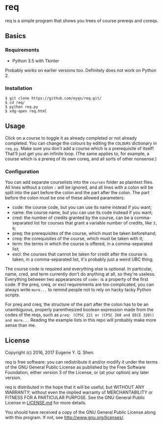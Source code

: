 # req

req is a simple program that shows you trees of course prereqs and coreqs.

## Basics

### Requirements

- Python 3.5 with Tkinter

Probably works on earlier versions too. Definitely does not work on Python 2.

### Installation

    $ git clone https://github.com/eyqs/req.git/
    $ cd req/
    $ python req.py
    $ xdg-open req.html

## Usage

Click on a course to toggle it as already completed or not already completed.
You can change the colours by editing the `COLOURS` dictionary in `req.py`.
Make sure you don't add a course which is a prerequisite of itself!
That'll just get you an infinite loop. (The same applies to, for example,
a course which is a prereq of its own coreq, and all sorts of other nonsense.)

### Configuration

You can add separate courselists into the `courses` folder as plaintext files.
All lines without a colon `:` will be ignored, and all lines with a colon
will be split into the part before the colon and the part after the colon.
The part before the colon must be one of these allowed parameters:

- code: the course code, but you can use its name instead if you want;
- name: the course name, but you can use its code instead if you want;
- cred: the number of credits granted by the course, can be a comma-separated
list for courses that grant a variable number of credits, like `3, 6`;
- preq: the prerequisites of the course, which must be taken beforehand;
- creq: the corequisites of the course, which must be taken with it;
- term: the terms in which the course is offered, in a comma-separated list;
- excl: the courses that cannot be taken for credit after the course is taken,
in a comma-separated list, it's probably just a weird UBC thing;

The course code is required and everything else is optional. In particular,
name, cred, and term currently don't do anything at all, so they're useless.
Everything between two appearances of `code:` is a property of the first code.
If the preq, creq, or excl requirements are too complicated, you can always
write `more...` to remind people not to rely on hacky tacky Python scripts.

For preq and creq, the structure of the part after the colon has to be an
unambiguous, properly parenthesized boolean expression made from the codes of
the reqs, such as `preq: (CPSC 221 or (CPSC 260 and EECE 320)) and more...`
Reading the example lists in this repo will probably make more sense than me.

## License

Copyright (c) 2016, 2017 Eugene Y. Q. Shen.

req is free software: you can redistribute it and/or
modify it under the terms of the GNU General Public License
as published by the Free Software Foundation, either version
3 of the License, or (at your option) any later version.

req is distributed in the hope that it will be useful,
but WITHOUT ANY WARRANTY; without even the implied warranty of
MERCHANTABILITY or FITNESS FOR A PARTICULAR PURPOSE. See the
GNU General Public License in [LICENSE.md][] for more details.

You should have received a copy of the GNU General Public License
along with this program. If not, see <http://www.gnu.org/licenses/>.

[license.md]:                ../master/LICENSE.md
                               "The GNU General Public License"
